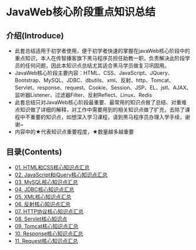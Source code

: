 # JavaWeb核心阶段重点知识总结
## 介绍(Introduce)

- 此套总结适用于初学者使用，便于初学者快速的掌握在javaWeb核心阶段中的重点知识，本人在传智播客旗下黑马程序员担任助教一职，负责解决此阶段学员的任何问题，因此本知识点总结尤其适合黑马学员做复习巩固用。
- JavaWeb核心阶段主要内容：HTML、CSS、JavaScript、JQuery、Bootstrap、MySQL、JDBC、dbutils、xml、反射、http、Tomcat、Servlet、response、request、Cookie、Session、JSP、EL、jstl、AJAX、监听器Listener、过滤器Filter、反射Reflect、Linux、Redis
- 此套总结只对JavaWeb核心阶段最重要、最常用的知识点做了总结、对重难点知识做了详细的解释，对工作中需要用到的相关知识点做了扩充，去除了课程中不重要的知识点，如想深入学习课程，请到黑马程序员办理入学手续，谢谢~
- 内容中的★代表知识点重要程度，★数量越多越重要

## 目录(Contents)

- [01. HTML和CSS核心知识点汇总](md/HTML和CSS核心知识点汇总.md)
- [02. JavaScript和jQuery核心知识点汇总](md/JavaScript和jQuery核心知识点汇总.md)
- [03. MySQL核心知识点汇总](md/MySQL核心知识点汇总.md)
- [04. JDBC核心知识点汇总](md/JDBC核心知识点汇总.md)
- [05. XML核心知识点汇总](md/XML核心知识点汇总.md)
- [06. 反射核心知识点汇总](md/反射核心知识点汇总.md)
- [07. HTTP协议核心知识点汇总](md/HTTP协议核心知识点汇总.md)
- [08. Servlet核心知识点](md/Servlet核心知识点.md)
- [09. Tomcat核心知识点汇总](md/Tomcat核心知识点汇总.md)
- [10. Response核心知识点汇总](md/Response核心知识点汇总.md)
- [11. Request核心知识点汇总](md/Request核心知识点汇总.md)


